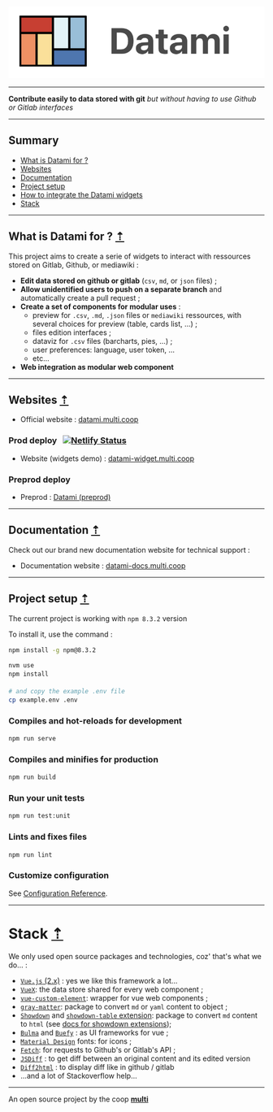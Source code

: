![LOGO-DATAMI](./src/assets/logo_DATAMI_title.png)

<!-- <img src="./src/assets/logo_DATAMI_title.png" alt="drawing" width="120" style="float: left; margin-right:10px"/> -->

---
<!-- #  DATAMI -->
**Contribute easily to data stored with git**
_but without having to use Github or Gitlab interfaces_

---

## Summary

- [What is Datami for ?](#what-is-datami-for-)
- [Websites](#websites-)
- [Documentation](#documentation-)
- [Project setup](#project-setup-)
- [How to integrate the Datami widgets](#how-to-integrate-the-datami-widgets-)
- [Stack](#stack-)

---

## What is Datami for ? [⇡](#summary)

This project aims to create a serie of widgets to interact with ressources stored on Gitlab, Github, or mediawiki :

- **Edit data stored on github or gitlab** (`csv`, `md`, or `json` files) ;
- **Allow unidentified users to push on a separate branch** and automatically create a pull request ;
- **Create a set of components for modular uses** :
  - preview for `.csv`, `.md`, `.json` files or `mediawiki` ressources, with several choices for preview (table, cards list, ...) ;
  - files edition interfaces ;
  - dataviz for `.csv` files (barcharts, pies, ...) ;
  - user preferences: language, user token, ...
  - etc...
- **Web integration as modular web component**

---

## Websites [⇡](#summary)

- Official website : [datami.multi.coop](https://datami.multi.coop/)

### Prod deploy &nbsp; [![Netlify Status](https://api.netlify.com/api/v1/badges/1cd66edf-3b08-43db-bd21-6490377bb24a/deploy-status)](https://app.netlify.com/sites/datami-widget/deploys)

- Website (widgets demo) : [datami-widget.multi.coop](https://datami-widget.multi.coop/)

### Preprod deploy

- Preprod : [Datami (preprod)](https://preprod--datami.netlify.app/)

---

## Documentation [⇡](#summary)

Check out our brand new documentation website for technical support :

- Documentation website : [datami-docs.multi.coop](https://datami-docs.multi.coop)

---

## Project setup [⇡](#summary)

The current project is working with `npm 8.3.2` version

To install it, use the command :

```bash
npm install -g npm@8.3.2
```

```bash
nvm use
npm install

# and copy the example .env file
cp example.env .env
```

### Compiles and hot-reloads for development

```bash
npm run serve
```

### Compiles and minifies for production

```bash
npm run build
```

### Run your unit tests

```bash
npm run test:unit
```

### Lints and fixes files

```bash
npm run lint
```

### Customize configuration

See [Configuration Reference](https://cli.vuejs.org/config/).

---

# Stack [⇡](#summary)

We only used open source packages and technologies, coz' that's what we do... :

- [`Vue.js` (2.x)](https://v2.vuejs.org/v2/guide) : yes we like this framework a lot...
- [`VueX`](https://vuex.vuejs.org/): the data store shared for every web component ;
- [`vue-custom-element`](https://github.com/karol-f/vue-custom-element): wrapper for vue web components ;
- [`gray-matter`](https://www.npmjs.com/package/gray-matter): package to convert `md` or `yaml` content to object ;
- [`Showdown`](https://www.npmjs.com/package/showdown) and [`showdown-table` extension](https://github.com/showdownjs/table-extension#readme): package to convert `md` content to `html` (see [docs for showdown extensions](https://github.com/showdownjs/showdown#extensions));
- [`Bulma`](https://bulma.io/) and [`Buefy`](https://buefy.org/) : as UI frameworks for vue ;
- [`Material Design`](https://materialdesignicons.com/) fonts: for icons ;
- [`Fetch`](https://developer.mozilla.org/en-US/docs/Web/API/Fetch_API/Using_Fetch): for requests to Github's or Gitlab's API ;
- [`JSDiff`](https://github.com/kpdecker/jsdiff) : to get diff between an original content and its edited version
- [`Diff2html`](https://www.npmjs.com/package/diff2html) : to display diff like in github / gitlab
- ...and a lot of Stackoverflow help...

---

An open source project by the coop **[multi](https://multi.coop)**
